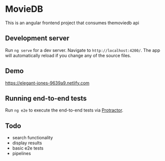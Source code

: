 # MovieDB

This is an angular frontend project that consumes themoviedb api

## Development server

Run `ng serve` for a dev server. Navigate to `http://localhost:4200/`. The app will automatically reload if you change any of the source files.

## Demo

https://elegant-jones-9639a9.netlify.com

## Running end-to-end tests

Run `ng e2e` to execute the end-to-end tests via [Protractor](http://www.protractortest.org/).

## Todo

- search functionality
- display results
- basic e2e tests
- pipelines
